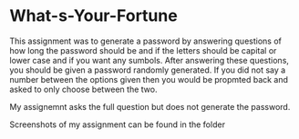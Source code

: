 # What-s-Your-Fortune

This assignment was to generate a password by answering questions of how long the password should be and if the letters should be capital or lower case and if you want any sumbols. After answering these questions, you should be given a password randomly generated. If you did not say a number between the options given then you would be propmted back and asked to only choose between the two.

My assignemnt asks the full question but does not generate the password. 

Screenshots of my assignment can be found in the folder

